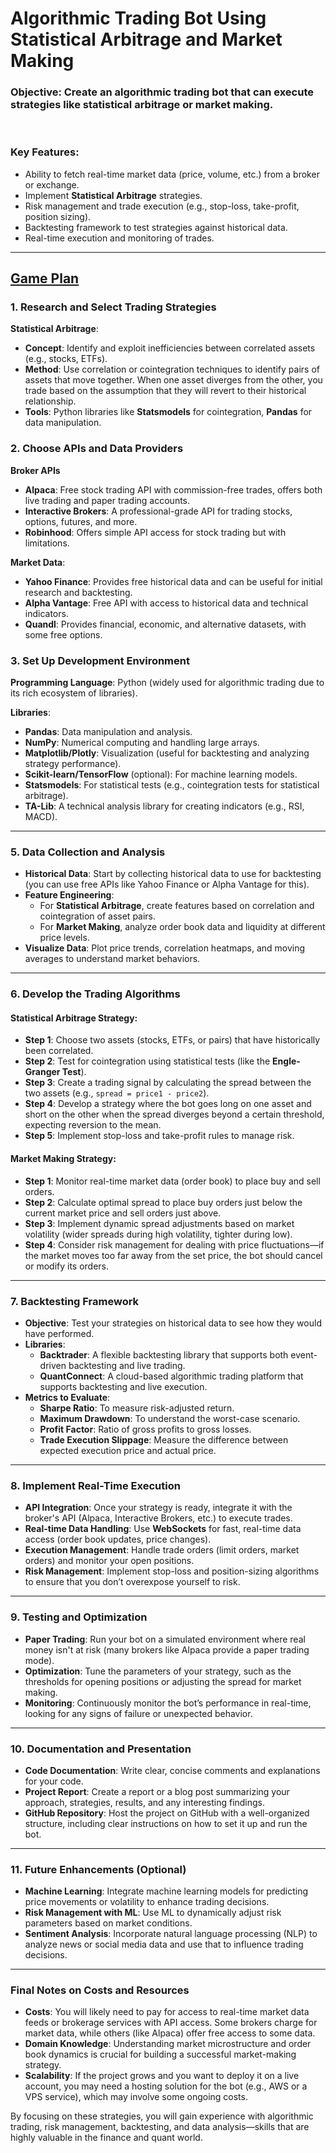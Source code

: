 # **Algorithmic Trading Bot Using Statistical Arbitrage and Market Making** #

### **Objective**: Create an algorithmic trading bot that can execute strategies like statistical arbitrage or market making. ###

<br>

### **Key Features**: ### 
- Ability to fetch real-time market data (price, volume, etc.) from a broker or exchange.
- Implement **Statistical Arbitrage** strategies.
- Risk management and trade execution (e.g., stop-loss, take-profit, position sizing).
- Backtesting framework to test strategies against historical data.
- Real-time execution and monitoring of trades.

---

## **<u>Game Plan</u>** ##

### **1. Research and Select Trading Strategies** ###

**Statistical Arbitrage**:
- **Concept**: Identify and exploit inefficiencies between correlated assets (e.g., stocks, ETFs).
- **Method**: Use correlation or cointegration techniques to identify pairs of assets that move together. When one asset diverges from the other, you trade based on the assumption that they will revert to their historical relationship.
- **Tools**: Python libraries like **Statsmodels** for cointegration, **Pandas** for data manipulation.

### **2. Choose APIs and Data Providers** ###

**Broker APIs**
- **Alpaca**: Free stock trading API with commission-free trades, offers both live trading and paper trading accounts.
- **Interactive Brokers**: A professional-grade API for trading stocks, options, futures, and more.
- **Robinhood**: Offers simple API access for stock trading but with limitations.
   
**Market Data**:
- **Yahoo Finance**: Provides free historical data and can be useful for initial research and backtesting.
- **Alpha Vantage**: Free API with access to historical data and technical indicators.
- **Quandl**: Provides financial, economic, and alternative datasets, with some free options.

### **3. Set Up Development Environment**
**Programming Language**: Python (widely used for algorithmic trading due to its rich ecosystem of libraries).

**Libraries**:
- **Pandas**: Data manipulation and analysis.
- **NumPy**: Numerical computing and handling large arrays.
- **Matplotlib/Plotly**: Visualization (useful for backtesting and analyzing strategy performance).
- **Scikit-learn/TensorFlow** (optional): For machine learning models.
- **Statsmodels**: For statistical tests (e.g., cointegration tests for statistical arbitrage).
- **TA-Lib**: A technical analysis library for creating indicators (e.g., RSI, MACD).

---

### **5. Data Collection and Analysis**
   - **Historical Data**: Start by collecting historical data to use for backtesting (you can use free APIs like Yahoo Finance or Alpha Vantage for this).
   - **Feature Engineering**:
     - For **Statistical Arbitrage**, create features based on correlation and cointegration of asset pairs.
     - For **Market Making**, analyze order book data and liquidity at different price levels.
   - **Visualize Data**: Plot price trends, correlation heatmaps, and moving averages to understand market behaviors.

---

### **6. Develop the Trading Algorithms**

   #### **Statistical Arbitrage Strategy**:
   - **Step 1**: Choose two assets (stocks, ETFs, or pairs) that have historically been correlated.
   - **Step 2**: Test for cointegration using statistical tests (like the **Engle-Granger Test**).
   - **Step 3**: Create a trading signal by calculating the spread between the two assets (e.g., `spread = price1 - price2`).
   - **Step 4**: Develop a strategy where the bot goes long on one asset and short on the other when the spread diverges beyond a certain threshold, expecting reversion to the mean.
   - **Step 5**: Implement stop-loss and take-profit rules to manage risk.

   #### **Market Making Strategy**:
   - **Step 1**: Monitor real-time market data (order book) to place buy and sell orders.
   - **Step 2**: Calculate optimal spread to place buy orders just below the current market price and sell orders just above.
   - **Step 3**: Implement dynamic spread adjustments based on market volatility (wider spreads during high volatility, tighter during low).
   - **Step 4**: Consider risk management for dealing with price fluctuations—if the market moves too far away from the set price, the bot should cancel or modify its orders.

---

### **7. Backtesting Framework**
   - **Objective**: Test your strategies on historical data to see how they would have performed.
   - **Libraries**:
     - **Backtrader**: A flexible backtesting library that supports both event-driven backtesting and live trading.
     - **QuantConnect**: A cloud-based algorithmic trading platform that supports backtesting and live execution.
   - **Metrics to Evaluate**:
     - **Sharpe Ratio**: To measure risk-adjusted return.
     - **Maximum Drawdown**: To understand the worst-case scenario.
     - **Profit Factor**: Ratio of gross profits to gross losses.
     - **Trade Execution Slippage**: Measure the difference between expected execution price and actual price.

---

### **8. Implement Real-Time Execution**
   - **API Integration**: Once your strategy is ready, integrate it with the broker's API (Alpaca, Interactive Brokers, etc.) to execute trades.
   - **Real-time Data Handling**: Use **WebSockets** for fast, real-time data access (order book updates, price changes).
   - **Execution Management**: Handle trade orders (limit orders, market orders) and monitor your open positions.
   - **Risk Management**: Implement stop-loss and position-sizing algorithms to ensure that you don’t overexpose yourself to risk.

---

### **9. Testing and Optimization**
   - **Paper Trading**: Run your bot on a simulated environment where real money isn't at risk (many brokers like Alpaca provide a paper trading mode).
   - **Optimization**: Tune the parameters of your strategy, such as the thresholds for opening positions or adjusting the spread for market making.
   - **Monitoring**: Continuously monitor the bot’s performance in real-time, looking for any signs of failure or unexpected behavior.

---

### **10. Documentation and Presentation**
   - **Code Documentation**: Write clear, concise comments and explanations for your code.
   - **Project Report**: Create a report or a blog post summarizing your approach, strategies, results, and any interesting findings.
   - **GitHub Repository**: Host the project on GitHub with a well-organized structure, including clear instructions on how to set it up and run the bot.

---

### **11. Future Enhancements (Optional)**
   - **Machine Learning**: Integrate machine learning models for predicting price movements or volatility to enhance trading decisions.
   - **Risk Management with ML**: Use ML to dynamically adjust risk parameters based on market conditions.
   - **Sentiment Analysis**: Incorporate natural language processing (NLP) to analyze news or social media data and use that to influence trading decisions.

---

### **Final Notes on Costs and Resources**
- **Costs**: You will likely need to pay for access to real-time market data feeds or brokerage services with API access. Some brokers charge for market data, while others (like Alpaca) offer free access to some data.
- **Domain Knowledge**: Understanding market microstructure and order book dynamics is crucial for building a successful market-making strategy.
- **Scalability**: If the project grows and you want to deploy it on a live account, you may need a hosting solution for the bot (e.g., AWS or a VPS service), which may involve some ongoing costs.

By focusing on these strategies, you will gain experience with algorithmic trading, risk management, backtesting, and data analysis—skills that are highly valuable in the finance and quant world.